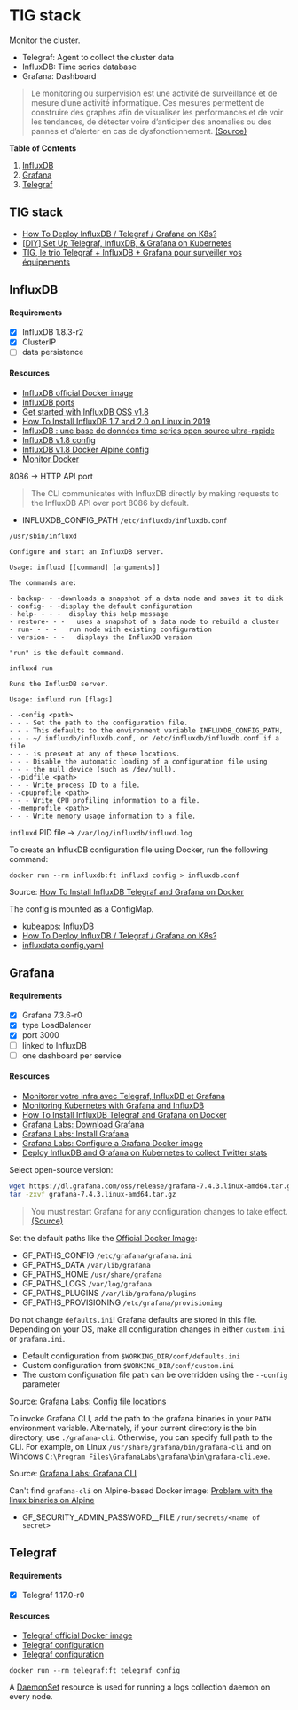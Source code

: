 # TIG stack

Monitor the cluster.

- Telegraf: Agent to collect the cluster data
- InfluxDB: Time series database
- Grafana: Dashboard

> Le monitoring ou surpervision est une activité de surveillance et de mesure d’une activité informatique. Ces mesures permettent de construire des graphes afin de visualiser les performances et de voir les tendances, de détecter voire d’anticiper des anomalies ou des pannes et d’alerter en cas de dysfonctionnement.  [(Source)](https://domopi.eu/tig-le-trio-telegraf-influxdb-grafana-pour-surveiller-vos-equipements/)

**Table of Contents**

1. [InfluxDB](#influxdb)
2. [Grafana](#grafana)
3. [Telegraf](#telegraf)

## TIG stack

- [How To Deploy InfluxDB / Telegraf / Grafana on K8s?](https://octoperf.com/blog/2019/09/19/kraken-kubernetes-influxdb-grafana-telegraf/)
- [[DIY] Set Up Telegraf, InfluxDB, & Grafana on Kubernetes](https://www.gojek.io/blog/diy-set-up-telegraf-influxdb-grafana-on-kubernetes)
- [TIG, le trio Telegraf + InfluxDB + Grafana pour surveiller vos équipements](https://domopi.eu/tig-le-trio-telegraf-influxdb-grafana-pour-surveiller-vos-equipements/)

## InfluxDB

#### Requirements

- [X] InfluxDB 1.8.3-r2
- [X] ClusterIP
- [ ] data persistence

#### Resources

- [InfluxDB official Docker image](https://hub.docker.com/_/influxdb)
- [InfluxDB ports](https://docs.influxdata.com/influxdb/v1.8/administration/ports/)
- [Get started with InfluxDB OSS v1.8](https://docs.influxdata.com/influxdb/v1.8/introduction/get-started/)
- [How To Install InfluxDB 1.7 and 2.0 on Linux in 2019](https://devconnected.com/how-to-install-influxdb-on-ubuntu-debian-in-2019/#Option_2_Adding_the_repositories_to_your_package_manager)
- [InfluxDB : une base de données time series open source ultra-rapide](https://www.journaldunet.fr/web-tech/guide-de-l-entreprise-digitale/1443846-influxdb-une-base-de-donnees-time-series-open-source-sur-optimisee/)
- [InfluxDB v1.8 config](https://github.com/influxdata/docs-v2/blob/00aadfceaa99de0d05610eb0617e56f1232c9153/content/influxdb/v1.8/administration/config.mds)
- [InfluxDB v1.8 Docker Alpine config](https://github.com/influxdata/influxdata-docker/blob/master/influxdb/1.8/alpine/influxdb.conf)
- [Monitor Docker](https://docs.influxdata.com/influxdb/v2.0/monitor-alert/templates/infrastructure/docker/)

8086 -> HTTP API port  

> The CLI communicates with InfluxDB directly by making requests to the InfluxDB API over port 8086 by default.

- INFLUXDB_CONFIG_PATH `/etc/influxdb/influxdb.conf`

`/usr/sbin/influxd`
```
Configure and start an InfluxDB server.

Usage: influxd [[command] [arguments]]

The commands are:

- backup- - -downloads a snapshot of a data node and saves it to disk
- config- - -display the default configuration
- help- - - -  display this help message
- restore- - -   uses a snapshot of a data node to rebuild a cluster
- run- - - -   run node with existing configuration
- version- - -   displays the InfluxDB version

"run" is the default command.
```

`influxd run`
```
Runs the InfluxDB server.

Usage: influxd run [flags]

- -config <path>
- - - Set the path to the configuration file.
- - - This defaults to the environment variable INFLUXDB_CONFIG_PATH,
- - - ~/.influxdb/influxdb.conf, or /etc/influxdb/influxdb.conf if a file
- - - is present at any of these locations.
- - - Disable the automatic loading of a configuration file using
- - - the null device (such as /dev/null).
- -pidfile <path>
- - - Write process ID to a file.
- -cpuprofile <path>
- - - Write CPU profiling information to a file.
- -memprofile <path>
- - - Write memory usage information to a file.
```

`influxd` PID file -> `/var/log/influxdb/influxd.log`

To create an InfluxDB configuration file using Docker, run the following command:

```console
docker run --rm influxdb:ft influxd config > influxdb.conf
```

Source: [How To Install InfluxDB Telegraf and Grafana on Docker](https://devconnected.com/how-to-install-influxdb-telegraf-and-grafana-on-docker/)

The config is mounted as a ConfigMap.

- [kubeapps: InfluxDB](https://hub.kubeapps.com/charts/bitnami/influxdb)
- [How To Deploy InfluxDB / Telegraf / Grafana on K8s?](https://octoperf.com/blog/2019/09/19/kraken-kubernetes-influxdb-grafana-telegraf/#how-to-deploy-influxdb)
- [influxdata config.yaml](https://github.com/influxdata/kube-influxdb/blob/master/influxdb/templates/config.yaml)

## Grafana

#### Requirements

- [X] Grafana 7.3.6-r0
- [X] type LoadBalancer
- [X] port 3000
- [ ] linked to InfluxDB
- [ ] one dashboard per service

#### Resources

- [Monitorer votre infra avec Telegraf, InfluxDB et Grafana](https://blog.octo.com/monitorer-votre-infra-avec-telegraf-influxdb-et-grafana/)
- [Monitoring Kubernetes with Grafana and InfluxDB](https://logz.io/blog/monitoring-kubernetes-grafana-influxdb/)
- [How To Install InfluxDB Telegraf and Grafana on Docker](https://devconnected.com/how-to-install-influxdb-telegraf-and-grafana-on-docker/)
- [Grafana Labs: Download Grafana](https://grafana.com/grafana/download?edition=enterprise&platform=linux)
- [Grafana Labs: Install Grafana](https://grafana.com/docs/grafana/latest/installation/)
- [Grafana Labs: Configure a Grafana Docker image](https://grafana.com/docs/grafana/latest/administration/configure-docker/)
- [Deploy InfluxDB and Grafana on Kubernetes to collect Twitter stats](https://opensource.com/article/19/2/deploy-influxdb-grafana-kubernetes)

Select open-source version:

```sh
wget https://dl.grafana.com/oss/release/grafana-7.4.3.linux-amd64.tar.gz
tar -zxvf grafana-7.4.3.linux-amd64.tar.gz
```

> You must restart Grafana for any configuration changes to take effect.  [(Source)](https://grafana.com/docs/grafana/latest/administration/configuration/)

Set the default paths like the [Official Docker Image](https://grafana.com/docs/grafana/latest/administration/configure-docker/):

- GF_PATHS_CONFIG `/etc/grafana/grafana.ini`
- GF_PATHS_DATA `/var/lib/grafana`
- GF_PATHS_HOME `/usr/share/grafana`
- GF_PATHS_LOGS `/var/log/grafana`
- GF_PATHS_PLUGINS `/var/lib/grafana/plugins`
- GF_PATHS_PROVISIONING `/etc/grafana/provisioning`

Do not change `defaults.ini`! Grafana defaults are stored in this file. Depending on your OS, make all configuration changes in either `custom.ini` or `grafana.ini`.  
- Default configuration from `$WORKING_DIR/conf/defaults.ini`  
- Custom configuration from `$WORKING_DIR/conf/custom.ini`  
- The custom configuration file path can be overridden using the `--config` parameter

Source: [Grafana Labs: Config file locations](https://grafana.com/docs/grafana/latest/administration/configuration/)

To invoke Grafana CLI, add the path to the grafana binaries in your `PATH` environment variable. Alternately, if your current directory is the bin directory, use `./grafana-cli`. Otherwise, you can specify full path to the CLI. For example, on Linux `/usr/share/grafana/bin/grafana-cli` and on Windows `C:\Program Files\GrafanaLabs\grafana\bin\grafana-cli.exe`.

Source: [Grafana Labs: Grafana CLI](https://grafana.com/docs/grafana/latest/administration/cli/)

Can't find `grafana-cli` on Alpine-based Docker image: [Problem with the linux binaries on Alpine](https://github.com/github/hub/issues/1818)

- GF_SECURITY_ADMIN_PASSWORD__FILE `/run/secrets/<name of secret>`

## Telegraf

#### Requirements

- [X] Telegraf 1.17.0-r0

#### Resources

- [Telegraf official Docker image](https://hub.docker.com/_/telegraf)
- [Telegraf configuration](https://github.com/influxdata/telegraf/blob/master/docs/CONFIGURATION.md)
- [Telegraf configuration](https://github.com/influxdata/telegraf/blob/master/docs/CONFIGURATION.md)

```console
docker run --rm telegraf:ft telegraf config
```

A [DaemonSet](https://kubernetes.io/docs/concepts/workloads/controllers/daemonset/) resource is used for running a logs collection daemon on every node.
